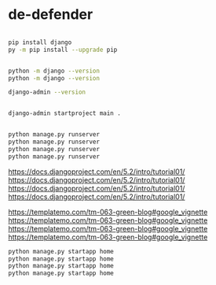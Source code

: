 # de-defender

```bash

pip install django
py -m pip install --upgrade pip 


python -m django --version
python -m django --version                               

django-admin --version


django-admin startproject main .


python manage.py runserver
python manage.py runserver
python manage.py runserver
python manage.py runserver

```

https://docs.djangoproject.com/en/5.2/intro/tutorial01/ </br>
https://docs.djangoproject.com/en/5.2/intro/tutorial01/ </br>
https://docs.djangoproject.com/en/5.2/intro/tutorial01/ </br>
https://docs.djangoproject.com/en/5.2/intro/tutorial01/ </br>


https://templatemo.com/tm-063-green-blog#google_vignette </br>
https://templatemo.com/tm-063-green-blog#google_vignette </br>
https://templatemo.com/tm-063-green-blog#google_vignette </br>
https://templatemo.com/tm-063-green-blog#google_vignette </br>



```bash
python manage.py startapp home
python manage.py startapp home
python manage.py startapp home
python manage.py startapp home
```
